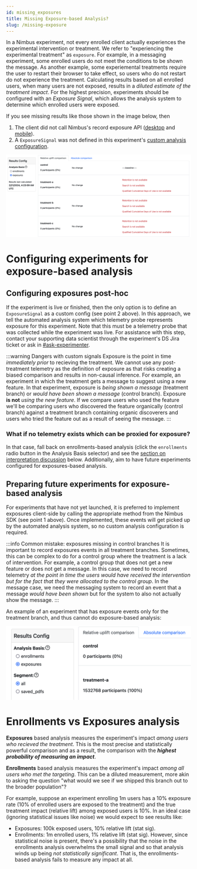 ```yaml
---
id: missing_exposures
title: Missing Exposure-based Analysis?
slug: /missing-exposure
---
```


In a Nimbus experiment, not every enrolled client actually experiences the experimental intervention or treatment. We refer to "experiencing the experimental treatment" as `exposure`. For example, in a messaging experiment, some enrolled users do not meet the conditions to be shown the message. As another example, some experiemental treatments require the user to restart their browser to take effect, so users who do not restart do not experience the treatment. Calculating results based on all enrolled users, when many users are not exposed, results in a _diluted estimate of the treatment impact_. For the highest precision, experiments should be configured with an _Exposure Signal_, which allows the analysis system to determine which enrolled users were exposed.

If you see missing results like those shown in the image below, then

1. The client did not call Nimbus's record exposure API ([desktop](../../getting-started/engineers/desktop-feature-api.mdx#recordexposureevent) and [mobile](../../deep-dives/specifications/fml/fml-spec.mdx#recording-exposure)).
2. A `ExposureSignal` was not defined in this experiment's [custom analysis configuration](../jetstream/configuration.md#defining-exposure-signals).

![An image of the Nimbus UI showing results when exposures are missing. The results show zero clients enrolled and that the system is unable to calculate results](../../../static/img/deep-dives/missing_exposures_analysis.png)

# Configuring experiments for exposure-based analysis

## Configuring exposures post-hoc

If the experiment is live or finished, then the only option is to define an `ExposureSignal` as a custom config (see point 2 above). In this approach, we tell the automated analysis system which telemetry probe represents exposure for this experiment. Note that this must be a telemetry probe that was collected while the experiment was live. For assistance with this step, contact your supporting data scientist through the experiment's DS Jira ticket or ask in [#ask-experimenter](https://mozilla.slack.com/archives/CF94YGE03).

:::warning Dangers with custom signals
Exposure is the point in time _immediately prior_ to recieving the treatment. We cannot use any post-treatment telemetry as the definition of exposure as that risks creating a biased comparison and results in non-causal inference. For example, an experiment in which the treatment gets a message to suggest using a new feature. In that experiment, exposure is _being shown a message_ (treatment branch) or _would have been shown a message_ (control branch). Exposure **is not** _using the new feature_. If we compare users who used the feature we'll be comparing users who discovered the feature organically (control branch) against a treatment branch containing organic discoverers and users who tried the feature out as a result of seeing the message.
:::

### What if no telemetry exists which can be proxied for exposure?

In that case, fall back on enrollments-based analysis (click the `enrollments` radio button in the Analysis Basis selector) and see the [section on interpretation discussion](#enrollments-vs-exposures-analysis) below. Additionally, aim to have future experiments configured for exposures-based analysis.

## Preparing future experiments for exposure-based analysis

For experiments that have not yet launched, it is preferred to implement exposures client-side by calling the appropriate method from the Nimbus SDK (see point 1 above). Once implemented, these events will get picked up by the automated analysis system, so no custom analysis configuration is required.

:::info Common mistake: exposures missing in control branches
It is important to record exposures events in all treatment branches. Sometimes, this can be complex to do for a control group where the treatment is a lack of intervention. For example, a control group that does not get a new feature or does not get a message. In this case, we need to record telemetry _at the point in time the users would have received the intervention but for the fact that they were allocated to the control group_. In the message case, we need the messaging system to record an event that a message _would have been shown_ but for the system to also not actually show the message.
:::

An example of an experiment that has exposure events only for the treatment branch, and thus cannot do exposure-based analysis:

![Missing exposures in the control branch](../../../static/img/deep-dives/missing_exposures_control_branch.png)

# Enrollments vs Exposures analysis

**Exposures** based analysis measures the experiment's impact _among users who recieved the treatment_. This is the most precise and statistically powerful comparison and as a result, the comparison with the _**highest probability of measuring an impact**_.

**Enrollments** based analysis measures the experiment's impact _among all users who met the targeting_. This can be a diluted measurement, more akin to asking the question "what would we see if we shipped this branch out to the broader population"?

For example, suppose an experiment enrolling 1m users has a 10% exposure rate (10% of enrolled users are exposed to the treatment) and the true treatment impact (relative lift) among exposed users is 10%. In an ideal case (ignoring statistical issues like noise) we would expect to see results like:

- Exposures: 100k exposed users, 10% relative lift (stat sig).
- Enrollments: 1m enrolled users, 1% relative lift (stat sig).
  However, since statistical noise is present, there's a possibility that the noise in the enrollments analysis overwhelms the small signal and so that analysis winds up being _not statistically significant_. That is, the enrollments-based analysis fails to measure any impact at all.
